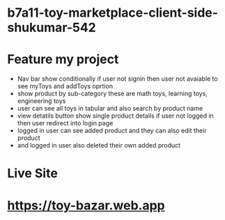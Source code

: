﻿# b7a11-toy-marketplace-client-side-shukumar-542
# Feature my project

 - Nav bar show conditionally if user not signin then user not avaiable to see myToys and addToys oprtion
 - show product by sub-category these are math toys, learning toys, engineering toys
 - user can see all toys in tabular and also search by product name 
 - view detatils button show single product details if user not logged in then user redirect into login page
 - logged in user can see added product and they can also edit their product
 - and logged in user also deleted their own added product

 # Live Site 
 #  https://toy-bazar.web.app
